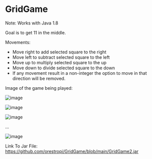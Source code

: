 # GridGame

Note: Works with Java 1.8

Goal is to get 11 in the middle.

Movements:
- Move right to add selected square to the right
- Move left to subtract selected square to the left
- Move up to multiply selected square to the up
- Move down to divide selected square to the down
- If any movement result in a non-integer the option to move in that direction will be removed.

Image of the game being played:

![image](https://user-images.githubusercontent.com/73619173/152722916-225dda3f-d50c-4b4a-b87b-edade53b4bec.png)

![image](https://user-images.githubusercontent.com/73619173/152725906-61f13981-0d15-4c9a-9221-20572450dee7.png)

![image](https://user-images.githubusercontent.com/73619173/152725971-71402d5f-df7e-493d-b3ef-20c39366692a.png)

...

![image](https://user-images.githubusercontent.com/73619173/152726006-2f5cacb3-3b8c-49aa-b541-fd7bf5c14fa4.png)


Link To Jar File: https://github.com/orestropi/GridGame/blob/main/GridGame2.jar
